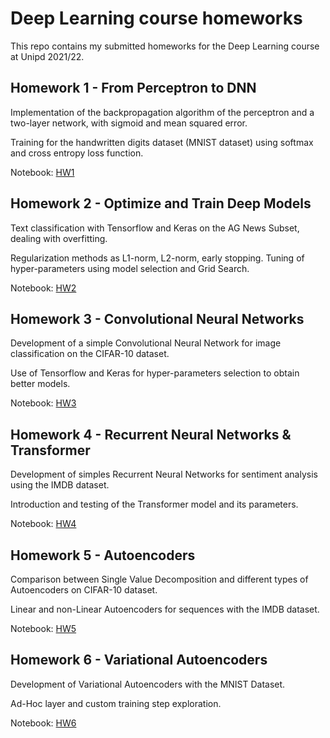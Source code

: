 # Deep Learning course homeworks
This repo contains my submitted homeworks for the Deep Learning course at Unipd 2021/22.

## Homework 1 - From Perceptron to DNN
Implementation of the backpropagation algorithm of the perceptron and a two-layer network, with sigmoid and mean squared error.

Training for the handwritten digits dataset (MNIST dataset) using softmax and cross entropy loss function.

Notebook: [HW1](https://github.com/stefanobinotto/Deep-Learning/blob/main/HW1.ipynb)

## Homework 2 - Optimize and Train Deep Models

Text classification with Tensorflow and Keras on the AG News Subset, dealing with overfitting.

Regularization methods as L1-norm, L2-norm, early stopping. Tuning of hyper-parameters using model selection and Grid Search.

Notebook: [HW2](https://github.com/stefanobinotto/Deep-Learning/blob/main/HW2.ipynb)

## Homework 3 - Convolutional Neural Networks

Development of a simple Convolutional Neural Network for image classification on the CIFAR-10 dataset.

Use of Tensorflow and Keras for hyper-parameters selection to obtain better models.

Notebook: [HW3](https://github.com/stefanobinotto/Deep-Learning/blob/main/HW3.ipynb)

## Homework 4 - Recurrent Neural Networks & Transformer

Development of simples Recurrent Neural Networks for sentiment analysis using the IMDB dataset.

Introduction and testing of the Transformer model and its parameters.

Notebook: [HW4](https://github.com/stefanobinotto/Deep-Learning/blob/main/HW4.ipynb)

## Homework 5 - Autoencoders

Comparison between Single Value Decomposition and different types of Autoencoders on CIFAR-10 dataset.

Linear and non-Linear Autoencoders for sequences with the IMDB dataset.

Notebook: [HW5](https://github.com/stefanobinotto/Deep-Learning/blob/main/HW5.ipynb)

## Homework 6 - Variational Autoencoders

Development of Variational Autoencoders with the MNIST Dataset.

Ad-Hoc layer and custom training step exploration.

Notebook: [HW6](https://github.com/stefanobinotto/Deep-Learning/blob/main/HW6.ipynb)
